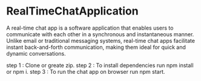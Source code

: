 
# RealTimeChatApplication
A real-time chat app is a software application that enables users to communicate with each other in a synchronous and instantaneous manner. Unlike email or traditional messaging systems, real-time chat apps facilitate instant back-and-forth communication, making them ideal for quick and dynamic conversations. 

step 1 : Clone or greate zip.
step 2 : To install dependencies run npm install or npm i.
step 3 : To run the chat app on browser run npm start.
